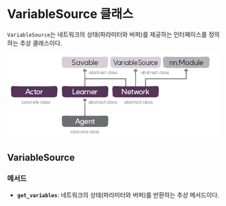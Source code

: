 # VariableSource 클래스
`VariableSource`는 네트워크의 상태(파라미터와 버퍼)를 제공하는 인터페이스를 정의하는 추상 클래스이다.

![Agent 클래스 구성도](img/class_diagram.png)

## VariableSource
### 메서드
* **`get_variables`**: 네트워크의 상태(파라미터와 버퍼)를 반환하는 추상 메서드이다.